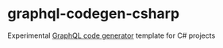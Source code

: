 # graphql-codegen-csharp
Experimental [GraphQL code generator](https://github.com/dotansimha/graphql-code-generator) template for C# projects
